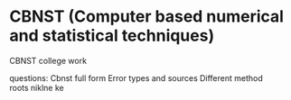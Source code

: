 # CBNST (Computer based numerical and statistical techniques)
CBNST college work

questions:
Cbnst full form
Error types and sources
Different method roots niklne ke
